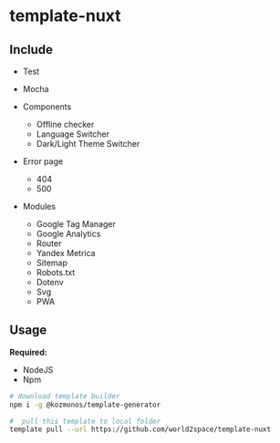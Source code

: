 # template-nuxt



## Include

- Test
 - Mocha

- Components
	- Offline checker
	- Language Switcher
	- Dark/Light Theme Switcher

- Error page
	- 404
	- 500

- Modules
	- Google Tag Manager
	- Google Analytics
	- Router
	- Yandex Metrica
	- Sitemap
	- Robots.txt
	- Dotenv
	- Svg
	- PWA

## Usage

**Required:**
 - NodeJS
 - Npm

```bash
# download template builder
npm i -g @kozmonos/template-generator

#  pull this template to local folder
template pull --url https://github.com/world2space/template-nuxt
```
